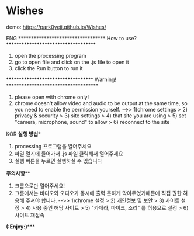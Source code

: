 # Wishes

demo: https://park0yeji.github.io/Wishes/

ENG
********************************** How to use? ***********************************

1. open the processing program
2. go to open file and click on the .js file to open it
3. click the Run button to run it

********************************** Warning! ************************************
1. please open with chrome only!
2. chrome doesn't allow video and audio to be output at the same time, so you need to enable the permission yourself.
    -->> 1)chrome settings > 2) privacy & security > 3) site settings > 4) that site you are using 
            > 5) set "camera, microphone, sound" to allow > 6) reconnect to the site
            

KOR
**********************************실행 방법***********************************

1. processing 프로그램을 열어주세요
2. 파일 열기에 들어가서 .js 파일 클릭해서 열어주세요
3. 실행 버튼을 누르면 실행하실 수 있습니다

**********************************주의사항************************************
1. 크롬으로만 열어주세요!
2. 크롬에서는 비디오와 오디오가 동시에 출력 못하게 막아두었기때문에 직접 권한 혀용해 주셔야 합니다.
    -->> 1)chrome 설정 > 2) 개인정보 및 보안 > 3) 사이트 설정 > 4) 사용 중인 해당 사이트 
            > 5) "카메라, 마이크, 소리" 를 허용으로 설정 > 6) 사이트 재접속
  
********************************(:Enjoy:)***********************************
